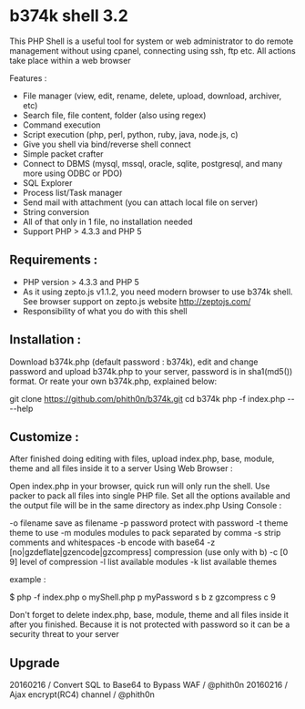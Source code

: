 # b374k shell 3.2
This PHP Shell is a useful tool for system or web administrator to do remote management without using cpanel, connecting using ssh, ftp etc. All actions take place within a web browser

Features : 
* File manager (view, edit, rename, delete, upload, download, archiver, etc)
* Search file, file content, folder (also using regex)
* Command execution
* Script execution (php, perl, python, ruby, java, node.js, c)
* Give you shell via bind/reverse shell connect
* Simple packet crafter
* Connect to DBMS (mysql, mssql, oracle, sqlite, postgresql, and many more using ODBC or PDO)
* SQL Explorer
* Process list/Task manager
* Send mail with attachment (you can attach local file on server)
* String conversion
* All of that only in 1 file, no installation needed
* Support PHP > 4.3.3 and PHP 5

## Requirements :
* PHP version > 4.3.3 and PHP 5
* As it using zepto.js v1.1.2, you need modern browser to use b374k shell. See browser support on zepto.js website http://zeptojs.com/
* Responsibility of what you do with this shell
 ## Installation :
Download b374k.php (default password : b374k), edit and change password and upload b374k.php to your server, password is in sha1(md5()) format. Or reate your own b374k.php, explained below:
  
  git clone https://github.com/phith0n/b374k.git
  cd b374k
  php -f index.php -- --help

## Customize :
After finished doing editing with files, upload index.php, base, module, theme and all files inside it to a server
Using Web Browser :

Open index.php in your browser, quick run will only run the shell. Use packer to pack all files into single PHP file. Set all the options available and the output file will be in the same directory as index.php
Using Console :

-o filename save as filename
-p password protect with password
-t theme theme to use
-m modules modules to pack separated by comma
-s strip comments and whitespaces
-b encode with base64
-z [no|gzdeflate|gzencode|gzcompress] compression (use only with b)
-c [0 9] level of compression
-l list available modules
-k list available themes

example :

$ php -f index.php o myShell.php p myPassword s b z gzcompress c 9

Don't forget to delete index.php, base, module, theme and all files inside it after you finished. Because it is not protected with password so it can be a security threat to your server

## Upgrade
 20160216 / Convert SQL to Base64 to Bypass WAF / @phith0n
 20160216 / Ajax encrypt(RC4) channel / @phith0n
